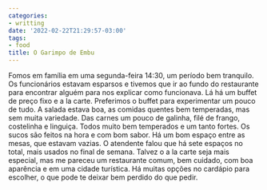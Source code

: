 ```yaml
---
categories:
- writting
date: '2022-02-22T21:29:57-03:00'
tags:
- food
title: O Garimpo de Embu
---
```


Fomos em família em uma segunda-feira 14:30, um período bem tranquilo. Os funcionários estavam esparsos e tivemos que ir ao fundo do restaurante para encontrar alguém para nos explicar como funcionava. Lá há um buffet de preço fixo e a la carte. Preferimos o buffet para experimentar um pouco de tudo. A salada estava boa, as comidas quentes bem temperadas, mas sem muita variedade. Das carnes um pouco de galinha, filé de frango, costelinha e linguiça. Todos muito bem temperados e um tanto fortes. Os sucos são feitos na hora e com bom sabor. Há um bom espaço entre as mesas, que estavam vazias. O atendente falou que há sete espaços no total, mais usados no final de semana. Talvez o a la carte seja mais especial, mas me pareceu um restaurante comum, bem cuidado, com boa aparência e em uma cidade turística. Há muitas opções no cardápio para escolher, o que pode te deixar bem perdido do que pedir.